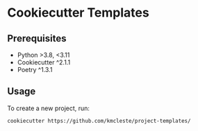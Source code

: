 # Cookiecutter Templates

## Prerequisites

- Python >3.8, <3.11
- Cookiecutter ^2.1.1
- Poetry ^1.3.1

## Usage

To create a new project, run:

```bash
cookiecutter https://github.com/kmcleste/project-templates/
```

